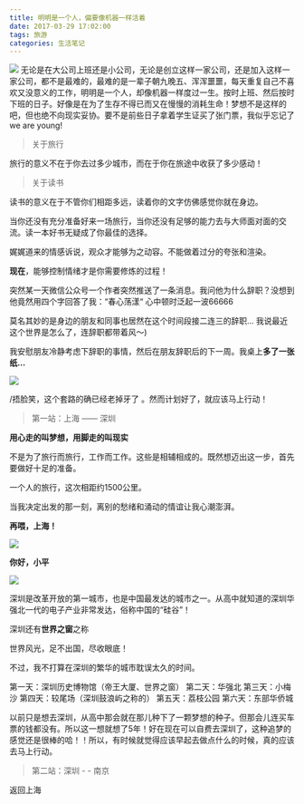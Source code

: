 ```yaml
---
title: 明明是一个人，偏要像机器一样活着
date: 2017-03-29 17:02:00
tags: 旅游
categories: 生活笔记
---
```

![](/img/zealer.png)
无论是在大公司上班还是小公司，无论是创立这样一家公司，还是加入这样一家公司，都不是最难的，最难的是一辈子朝九晚五、浑浑噩噩，每天重复自己不喜欢又没意义的工作，明明是一个人，却像机器一样度过一生。按时上班、然后按时下班的日子。好像是在为了生存不得已而又在慢慢的消耗生命！梦想不是这样的吧，但也绝不向现实妥协。要不是前些日子拿着学生证买了张门票，我似乎忘记了 we are young!
<!-- more -->

> 关于旅行

旅行的意义不在于你去过多少城市，而在于你在旅途中收获了多少感动！

> 关于读书

读书的意义在于不管你们相距多远，读着你的文字仿佛感觉你就在身边。

当你还没有充分准备好来一场旅行，当你还没有足够的能力去与大师面对面的交流。读一本好书无疑成了你最佳的选择。

娓娓道来的情感诉说，观众才能够为之动容。不能做着过分的夸张和渲染。

**现在**，能够控制情绪才是你需要修炼的过程！

突然某一天微信公众号一个作者突然推送了一条消息。我问他为什么辞职？没想到他竟然用四个字回答了我：“春心荡漾“  心中顿时泛起一波66666

莫名其妙的是身边的朋友和同事也居然在这个时间段接二连三的辞职… 我说最近这个世界是怎么了，连辞职都带着风～)

我安慰朋友冷静考虑下辞职的事情，然后在朋友辞职后的下一周。我桌上**多了一张纸…**


![](/img/%E8%BE%9E%E8%81%8C%E6%8A%A5%E5%91%8A)


/捂脸笑，这个套路的确已经老掉牙了 。然而计划好了，就应该马上行动！


> 第一站：上海 ——  深圳

**用心走的叫梦想，用脚走的叫现实**


不是为了旅行而旅行，工作而工作。这些是相辅相成的。既然想迈出这一步，首先要做好十足的准备。

一个人的旅行，这次相距约1500公里。

当我决定出发的那一刻，离别的愁绪和涌动的情谊让我心潮澎湃。

**再喂，上海！**

![](/img/%E4%B8%8A%E6%B5%B7%E4%B8%9C%E6%96%B9%E6%98%8E%E7%8F%A0.jpg)


**你好，小平**

![](/img/%E9%82%93%E5%B0%8F%E5%B9%B3.jpg)

深圳是改革开放的第一城市，也是中国最发达的城市之一。从高中就知道的深圳华强北一代的电子产业非常发达，俗称中国的“硅谷”！

深圳还有**世界之窗**之称

世界风光，足不出国，尽收眼底！

不过，我不打算在深圳的繁华的城市耽误太久的时间。

第一天：深圳历史博物馆（帝王大厦、世界之窗）
第二天：华强北
第三天：小梅沙
第四天：较尾场（深圳鼓浪屿之称的）
第五天：荔枝公园
第六天：东部华侨城

以前只是想去深圳，从高中那会就在那儿种下了一颗梦想的种子。但那会儿连买车票的钱都没有。所以这一想就想了5年！好在现在可以自费去深圳了，这种追梦的感觉还是很棒的哈！！所以，有时候就觉得应该早起去做点什么的时候，真的应该去马上行动。

> 第二站：深圳 - - 南京




返回上海